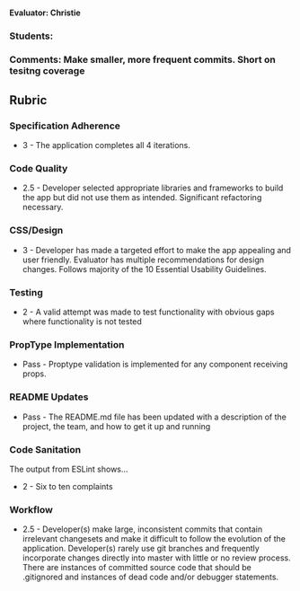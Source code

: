 #### Evaluator: Christie
### Students:
### Comments: Make smaller, more frequent commits. Short on tesitng coverage 

## Rubric

### Specification Adherence

* 3 - The application completes all 4 iterations.

### Code Quality

* 2.5 - Developer selected appropriate libraries and frameworks to build the app but did not use them as intended. Significant refactoring necessary.

### CSS/Design

* 3 - Developer has made a targeted effort to make the app appealing and user friendly. Evaluator has multiple recommendations for design changes. Follows majority of the 10 Essential Usability Guidelines.

### Testing

* 2 - A valid attempt was made to test functionality with obvious gaps where functionality is not tested

### PropType Implementation

* Pass - Proptype validation is implemented for any component receiving props.

### README Updates

* Pass - The README.md file has been updated with a description of the project, the team, and how to get it up and
  running

### Code Sanitation

The output from ESLint shows…

* 2 - Six to ten complaints

### Workflow

* 2.5 - Developer(s) make large, inconsistent commits that contain irrelevant changesets and make it difficult to follow the evolution of the application. Developer(s) rarely use git branches and frequently incorporate changes directly into master with little or no review process. There are instances of committed source code that should be .gitignored and instances of dead code and/or debugger statements.
